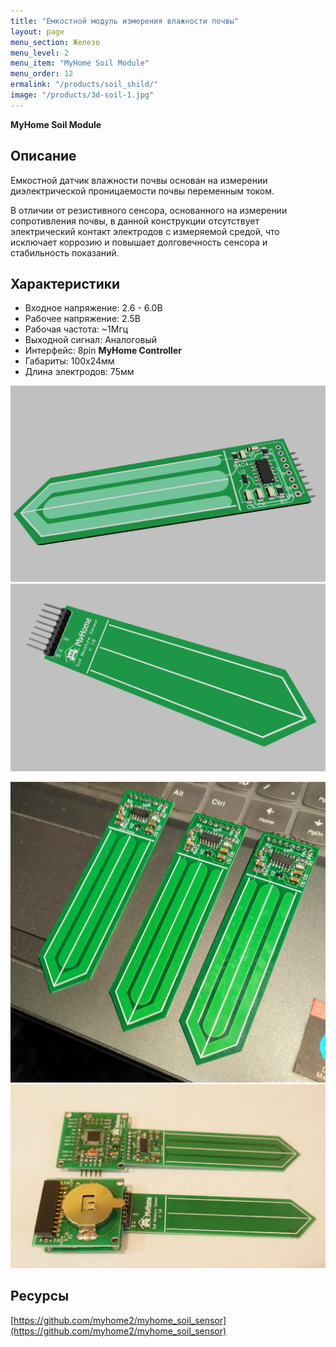 ```yaml
---
title: "Емкостной модуль измерения влажности почвы"
layout: page
menu_section: Железо
menu_level: 2
menu_item: "MyHome Soil Module"
menu_order: 12
ermalink: "/products/soil_shild/"
image: "/products/3d-soil-1.jpg"
---
```


**MyHome Soil Module** 
## Описание

Емкостной датчик влажности почвы основан на измерении диэлектрической 
проницаемости почвы переменным током.

В отличии от резистивного сенсора, основанного на измерении сопротивления почвы,
в данной конструкции отсутствует электрический контакт электродов с измеряемой средой, 
что исключает коррозию и повышает долговечность сенсора и 
стабильность показаний.

## Характеристики  
- Входное напряжение: 2.6 - 6.0В
- Рабочее напряжение: 2.5В
- Рабочая частота: ~1Мгц
- Выходной сигнал: Аналоговый
- Интерфейс: 8pin **MyHome Controller**
- Габариты: 100x24мм
- Длина электродов: 75мм

![](/products/3d-soil-1.jpg)
![](/products/3d-soil-2.jpg)

![](/products/soil1.jpg)
![](/products/soil2.jpg)

## Ресурсы

[https://github.com/myhome2/myhome_soil_sensor](https://github.com/myhome2/myhome_soil_sensor)
